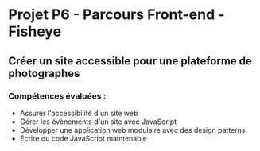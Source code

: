 # Projet P6 - Parcours Front-end - Fisheye
## Créer un site accessible pour une plateforme de photographes
### Compétences évaluées : 
- Assurer l'accessibilité d'un site web
- Gérer les évènements d'un site avec JavaScript
- Développer une application web modulaire avec des design patterns
- Ecrire du code JavaScript maintenable
